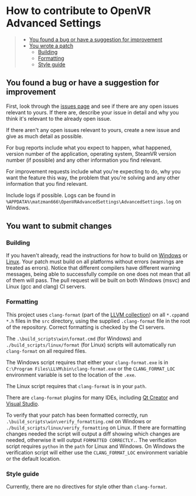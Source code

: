 <a name="top"></a>
# How to contribute to OpenVR Advanced Settings

 > * [You found a bug or have a suggestion for improvement](#bug_improvement)
 > * [You wrote a patch](#patch)
 >   * [Building](#building)
 >   * [Formatting](#formatting)
 >   * [Style guide](#style)

<a name="bug_improvement"></a>
## You found a bug or have a suggestion for improvement

First, look through the [issues page](https://github.com/OpenVR-Advanced-Settings/OpenVR-AdvancedSettings/issues) and see if there are any open issues relevant to yours. If there are, describe your issue in detail and why you think it's relevant to the already open issue. 

If there aren't any open issues relevant to yours, create a new issue and give as much detail as possible.

For bug reports include what you expect to happen, what happened, version number of the application, operating system, SteamVR version number (if possible) and any other information you find relevant.

For improvement requests include what you're expecting to do, why you want the feature this way, the problem that you're solving and any other information that you find relevant.

Include logs if possible. Logs can be found in `%APPDATA%\matzman666\OpenVRAdvancedSettings\AdvancedSettings.log` on Windows.

<a name="patch"></a>
## You want to submit changes

<a name="building"></a>
### Building

If you haven't already, read the instructions for how to build on [Windows](https://github.com/OpenVR-Advanced-Settings/OpenVR-AdvancedSettings/blob/formatting/docs/building_for_windows.md) or [Linux](https://github.com/OpenVR-Advanced-Settings/OpenVR-AdvancedSettings/tree/formatting#building_on_linux). Your patch must build on all platforms without errors (warnings are treated as errors). Notice that different compilers have different warning messages, being able to successfully compile on one does not mean that all of them will pass. The pull request will be built on both Windows (msvc) and Linux (gcc and clang) CI servers.

<a name="formatting"></a>
### Formatting

This project uses `clang-format` (part of the [LLVM collection](https://releases.llvm.org/download.html)) on all `*.cpp`and `*.h` files in the `src` directory, using the supplied `.clang-format` file in the root of the repository. Correct formatting is checked by the CI servers.

The `.\build_scripts\win\format.cmd` (for Windows) and `./build_scripts/linux/format` (for Linux) scripts will automatically run `clang-format` on all required files.

The Windows script requires that either your `clang-format.exe` is in `C:\Program Files\LLVM\bin\clang-format.exe` or the `CLANG_FORMAT_LOC` environment variable is set to the location of the `.exe`.

The Linux script requires that `clang-format` is in your `path`.

There are `clang-format` plugins for many IDEs, including  [Qt Creator](https://doc.qt.io/qtcreator/creator-beautifier.html) and [Visual Studio](https://marketplace.visualstudio.com/items?itemName=LLVMExtensions.ClangFormat).

To verify that your patch has been formatted correctly, run `.\build_scripts\win\verify_formatting.cmd` on Windows or `./build_scripts/linux/verify_formatting` on Linux. If there are formatting changes needed the script will output a diff showing which changes are needed, otherwise it will output `FORMATTED CORRECTLY.`. The verification script requires `python` in the `path` for Linux and Windows. On Windows the verification script will either use the `CLANG_FORMAT_LOC` environment variable or the default location.

<a name="style"></a>
### Style guide

Currently, there are no directives for style other than `clang-format`.